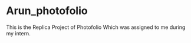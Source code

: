 # Arun_photofolio
This is the Replica Project of Photofolio Which was assigned to me during my intern.
